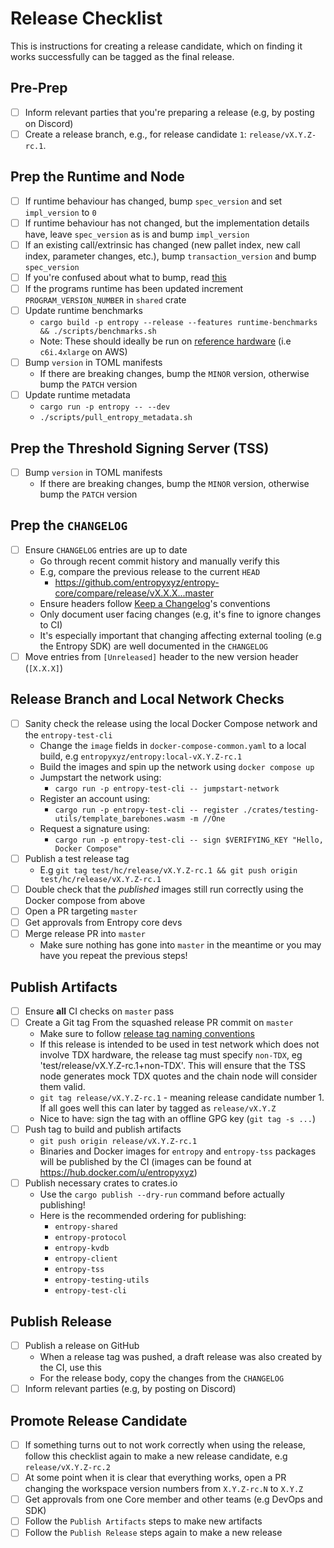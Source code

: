# Release Checklist

This is instructions for creating a release candidate, which on finding it works successfully can be
tagged as the final release.

## Pre-Prep
- [ ] Inform relevant parties that you're preparing a release (e.g, by posting on Discord)
- [ ] Create a release branch, e.g., for release candidate `1`: `release/vX.Y.Z-rc.1`.

## Prep the Runtime and Node
- [ ] If runtime behaviour has changed, bump `spec_version` and set `impl_version` to `0`
- [ ] If runtime behaviour has not changed, but the implementation details have, leave `spec_version`
  as is and bump `impl_version`
- [ ] If an existing call/extrinsic has changed (new pallet index, new call index, parameter changes,
  etc.), bump `transaction_version` and bump `spec_version`
- [ ] If you're confused about what to bump, read [this](https://paritytech.github.io/polkadot-sdk/master/sp_version/struct.RuntimeVersion.html)
- [ ] If the programs runtime has been updated increment `PROGRAM_VERSION_NUMBER` in `shared` crate
- [ ] Update runtime benchmarks
    - `cargo build -p entropy --release --features runtime-benchmarks && ./scripts/benchmarks.sh`
    - Note: These should ideally be run on [reference hardware](https://wiki.polkadot.network/docs/maintain-guides-how-to-validate-polkadot#reference-hardware) (i.e `c6i.4xlarge` on AWS)
- [ ] Bump `version` in TOML manifests
    - If there are breaking changes, bump the `MINOR` version, otherwise bump the `PATCH` version
- [ ] Update runtime metadata
    - `cargo run -p entropy -- --dev`
    - `./scripts/pull_entropy_metadata.sh`

## Prep the Threshold Signing Server (TSS)
- [ ] Bump `version` in TOML manifests
    - If there are breaking changes, bump the `MINOR` version, otherwise bump the `PATCH` version

## Prep the `CHANGELOG`
- [ ] Ensure `CHANGELOG` entries are up to date
    - Go through recent commit history and manually verify this
    - E.g, compare the previous release to the current `HEAD`
        - https://github.com/entropyxyz/entropy-core/compare/release/vX.X.X...master
    - Ensure headers follow [Keep a Changelog](https://keepachangelog.com/en/1.1.0/)'s conventions
    - Only document user facing changes (e.g, it's fine to ignore changes to CI)
    - It's especially important that changing affecting external tooling (e.g the Entropy SDK) are
      well documented in the `CHANGELOG`
- [ ] Move entries from `[Unreleased]` header to the new version header (`[X.X.X]`)

## Release Branch and Local Network Checks
- [ ] Sanity check the release using the local Docker Compose network and the `entropy-test-cli`
    - Change the `image` fields in `docker-compose-common.yaml` to a local build, e.g
      `entropyxyz/entropy:local-vX.Y.Z-rc.1`
    - Build the images and spin up the network using `docker compose up`
    - Jumpstart the network using:
        - `cargo run -p entropy-test-cli -- jumpstart-network`
    - Register an account using:
        - `cargo run -p entropy-test-cli -- register ./crates/testing-utils/template_barebones.wasm -m //One`
    - Request a signature using:
        - `cargo run -p entropy-test-cli -- sign $VERIFYING_KEY "Hello, Docker Compose"`
- [ ] Publish a test release tag
    - E.g `git tag test/hc/release/vX.Y.Z-rc.1 && git push origin test/hc/release/vX.Y.Z-rc.1`
- [ ] Double check that the _published_ images still run correctly using the Docker compose from
      above
- [ ] Open a PR targeting `master`
- [ ] Get approvals from Entropy core devs
- [ ] Merge release PR into `master`
    - Make sure nothing has gone into `master` in the meantime or you may have you repeat the
      previous steps!

## Publish Artifacts
- [ ] Ensure **all** CI checks on `master` pass
- [ ] Create a Git tag From the squashed release PR commit on `master`
    - Make sure to follow [release tag naming conventions](https://github.com/entropyxyz/meta/wiki/Release-management)
    - If this release is intended to be used in test network which does not involve TDX hardware,
      the release tag must specify `non-TDX`, eg 'test/release/vX.Y.Z-rc.1+non-TDX'. This will
      ensure that the TSS node generates mock TDX quotes and the chain node will consider them valid.
    - `git tag release/vX.Y.Z-rc.1` - meaning release candidate number 1. If all goes well this can
      later by tagged as `release/vX.Y.Z`
    - Nice to have: sign the tag with an offline GPG key (`git tag -s ...`)
- [ ] Push tag to build and publish artifacts
    - `git push origin release/vX.Y.Z-rc.1`
    - Binaries and Docker images for `entropy` and `entropy-tss` packages will be published by the
      CI (images can be found at https://hub.docker.com/u/entropyxyz)
- [ ] Publish necessary crates to crates.io
    - Use the `cargo publish --dry-run` command before actually publishing!
    - Here is the recommended ordering for publishing:
        - `entropy-shared`
        - `entropy-protocol`
        - `entropy-kvdb`
        - `entropy-client`
        - `entropy-tss`
        - `entropy-testing-utils`
        - `entropy-test-cli`

## Publish Release
- [ ] Publish a release on GitHub
    - When a release tag was pushed, a draft release was also created by the CI, use this
    - For the release body, copy the changes from the `CHANGELOG`
- [ ] Inform relevant parties (e.g, by posting on Discord)

## Promote Release Candidate
- [ ] If something turns out to not work correctly when using the release, follow this checklist
      again to make a new release candidate, e.g `release/vX.Y.Z-rc.2`
- [ ] At some point when it is clear that everything works, open a PR changing the workspace version
      numbers from `X.Y.Z-rc.N` to `X.Y.Z`
- [ ] Get approvals from one Core member and other teams (e.g DevOps and SDK)
- [ ] Follow the `Publish Artifacts` steps to make new artifacts
- [ ] Follow the `Publish Release` steps again to make a new release
